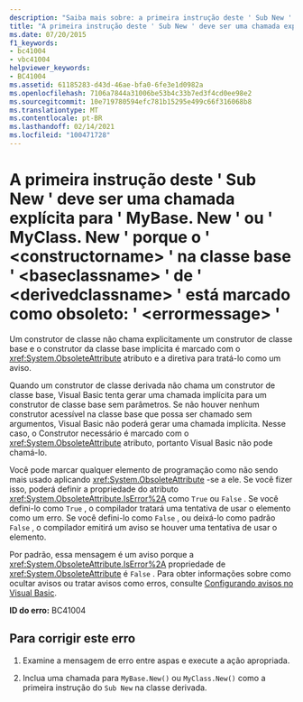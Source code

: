 ```yaml
---
description: "Saiba mais sobre: a primeira instrução deste ' Sub New ' deve ser uma chamada explícita para ' MyBase. New ' ou ' MyClass. New ' porque o ' <constructorname> ' na classe base ' <baseclassname> ' de ' <derivedclassname> ' está marcado como obsoleto: ' <errormessage> '"
title: "A primeira instrução deste ' Sub New ' deve ser uma chamada explícita para ' MyBase. New ' ou ' MyClass. New ' porque o ' <constructorname> ' na classe base ' <baseclassname> ' de ' <derivedclassname> ' está marcado como obsoleto: ' <errormessage> '"
ms.date: 07/20/2015
f1_keywords:
- bc41004
- vbc41004
helpviewer_keywords:
- BC41004
ms.assetid: 61185283-d43d-46ae-bfa0-6fe3e1d0982a
ms.openlocfilehash: 7106a7844a31006be53b4c33b7ed3f4cd0ee98e2
ms.sourcegitcommit: 10e719780594efc781b15295e499c66f316068b8
ms.translationtype: MT
ms.contentlocale: pt-BR
ms.lasthandoff: 02/14/2021
ms.locfileid: "100471728"
---
```

# <a name="first-statement-of-this-sub-new-should-be-an-explicit-call-to-mybasenew-or-myclassnew-because-the-constructorname-in-the-base-class-baseclassname-of-derivedclassname-is-marked-obsolete-errormessage"></a>A primeira instrução deste ' Sub New ' deve ser uma chamada explícita para ' MyBase. New ' ou ' MyClass. New ' porque o ' \<constructorname> ' na classe base ' \<baseclassname> ' de ' \<derivedclassname> ' está marcado como obsoleto: ' \<errormessage> '

Um construtor de classe não chama explicitamente um construtor de classe base e o construtor da classe base implícita é marcado com o <xref:System.ObsoleteAttribute> atributo e a diretiva para tratá-lo como um aviso.  
  
 Quando um construtor de classe derivada não chama um construtor de classe base, Visual Basic tenta gerar uma chamada implícita para um construtor de classe base sem parâmetros. Se não houver nenhum construtor acessível na classe base que possa ser chamado sem argumentos, Visual Basic não poderá gerar uma chamada implícita. Nesse caso, o Construtor necessário é marcado com o <xref:System.ObsoleteAttribute> atributo, portanto Visual Basic não pode chamá-lo.  
  
 Você pode marcar qualquer elemento de programação como não sendo mais usado aplicando <xref:System.ObsoleteAttribute> -se a ele. Se você fizer isso, poderá definir a propriedade do atributo <xref:System.ObsoleteAttribute.IsError%2A> como `True` ou `False` . Se você defini-lo como `True` , o compilador tratará uma tentativa de usar o elemento como um erro. Se você defini-lo como `False` , ou deixá-lo como padrão `False` , o compilador emitirá um aviso se houver uma tentativa de usar o elemento.  
  
 Por padrão, essa mensagem é um aviso porque a <xref:System.ObsoleteAttribute.IsError%2A> propriedade de <xref:System.ObsoleteAttribute> é `False` . Para obter informações sobre como ocultar avisos ou tratar avisos como erros, consulte [Configurando avisos no Visual Basic](/visualstudio/ide/configuring-warnings-in-visual-basic).  
  
 **ID do erro:** BC41004  
  
## <a name="to-correct-this-error"></a>Para corrigir este erro  
  
1. Examine a mensagem de erro entre aspas e execute a ação apropriada.  
  
2. Inclua uma chamada para `MyBase.New()` ou `MyClass.New()` como a primeira instrução do `Sub New` na classe derivada.
